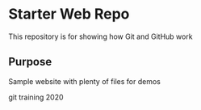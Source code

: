 # Starter Web Repo

This repository is for showing how Git and GitHub work

## Purpose

Sample website with plenty of files for demos

git training 2020